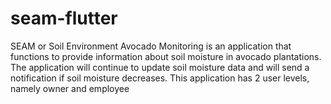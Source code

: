 # seam-flutter
SEAM or Soil Environment Avocado Monitoring is an application that functions to provide information about soil moisture in avocado plantations. The application will continue to update soil moisture data and will send a notification if soil moisture decreases. This application has 2 user levels, namely owner and employee
